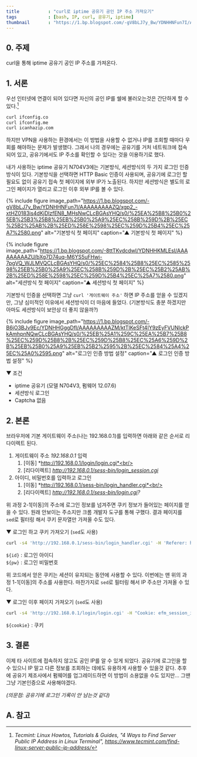 ```yaml
---
title           : "curl로 iptime 공유기 공인 IP 주소 가져오기"
tags            : [bash, IP, curl, 공유기, iptime]
thumbnail       : "https://1.bp.blogspot.com/-gV8bLJ7y_Bw/YDNHHNFun7I/AAAAAAAAAZQ/xgp2_-xtHZ0183is4dKjDlzfEN8_MHsNwCLcBGAsYHQ/s0/%25EA%25B8%25B0%25EB%25B3%25B8%25EB%25B0%25A9%25EC%258B%259D%2B%25EC%25B2%25AB%2B%25ED%258E%2598%25EC%259D%25B4%25EC%25A7%2580.png"
---
```

## 0. 주제
curl을 통해 iptime 공유기 공인 IP 주소를 가져온다.

## 1. 서론
우선 인터넷에 연결이 되어 있다면 자신의 공인 IP를 쉘에 불러오는것은 간단하게 할 수 있다.[^IP-addr]

```bash
curl ifconfig.co
curl ifconfig.me
curl icanhazip.com
```

하지만 VPN을 사용하는 환경에서는 이 방법을 사용할 수 없거나 IP를 조회할 때마다 우회를 해야하는 문제가 발생했다. 그래서 나의 경우에는 공유기를 거처 네트워크에 접속되어 있고, 공유기에서도 IP 주소를 확인할 수 있다는 것을 이용하기로 했다.

 내가 사용하는 iptime 공유기 N704V3에는 기본방식, 세션방식의 두 가지 로그인 인증 방식이 있다. 기본방식을 선택하면 HTTP Basic 인증이 사용되며, 공유기에 로그인 할 필요도 없이 공유기 접속 첫 페이지에 외부 IP가 노출된다. 하지만 세션방식은 별도의 로그인 페이지가 열리고 로그인 이후 외부 IP를 볼 수 있다.

 {% include figure image_path="https://1.bp.blogspot.com/-gV8bLJ7y_Bw/YDNHHNFun7I/AAAAAAAAAZQ/xgp2_-xtHZ0183is4dKjDlzfEN8_MHsNwCLcBGAsYHQ/s0/%25EA%25B8%25B0%25EB%25B3%25B8%25EB%25B0%25A9%25EC%258B%259D%2B%25EC%25B2%25AB%2B%25ED%258E%2598%25EC%259D%25B4%25EC%25A7%2580.png" alt="기본방식 첫 페이지" caption="▲ 기본방식 첫 페이지" %}

 {% include figure image_path="https://1.bp.blogspot.com/-8ttTKvdcdwI/YDNHHKMLEsI/AAAAAAAAAZU/bXg7D74uq-M6YS5uFHwi-7pgVQ_WJLMVQCLcBGAsYHQ/s0/%25EC%2584%25B8%25EC%2585%2598%25EB%25B0%25A9%25EC%258B%259D%2B%25EC%25B2%25AB%2B%25ED%258E%2598%25EC%259D%25B4%25EC%25A7%2580.png" alt="세션방식 첫 페이지" caption="▲ 세션방식 첫 페이지" %}

기본방식 인증을 선택하면 그냥 `curl '게이트웨이 주소'` 하면 IP 주소를 얻을 수 있겠지만, 그냥 심미적인 이유에서 세션방식이 더 마음에 들었다. (기본방식도 충분 하겠지만 아마도 세션방식이 보안상 더 좋지 않을까?)

 {% include figure image_path="https://1.bp.blogspot.com/-B6jO3BJv9Ec/YDNHHGggDfI/AAAAAAAAAZM/ktTIKeSFt4IY9zEyFVUNIckPkAmhpnNQwCLcBGAsYHQ/s0/%25EB%25A1%259C%25EA%25B7%25B8%25EC%259D%25B8%2B%25EC%259D%25B8%25EC%25A6%259D%2B%25EB%25B0%25A9%25EB%25B2%2595%2B%25EC%2584%25A4%25EC%25A0%2595.png" alt="로그인 인증 방법 설정" caption="▲ 로그인 인증 방법 설정" %}

▼ 조건
* iptime 공유기 (모델 N704V3, 펌웨어 12.07.6)
* 세션방식 로그인
* Captcha 없음

## 2. 본론
브라우저에 기본 게이트웨이 주소(나는 192.168.0.1)를 입력하면 아래와 같은 순서로 리다이렉트 된다.

1. 게이트웨이 주소 *192.168.0.1* 입력<br/>
   1) [이동] *http://192.168.0.1/login/login.cgi*<br/>
   2) [리다이렉트] *http://192.168.0.1/sess-bin/login_session.cgi*
2. 아이디, 비밀번호를 입력하고 로그인<br/>
   1) [이동] *http://192.168.0.1/sess-bin/login_handler.cgi*<br/>
   2) [리다이렉트] *http://192.168.0.1/sess-bin/login.cgi?*

위 과정 2-1[이동]의 주소에 로그인 정보를 넘겨주면 쿠키 정보가 들어있는 페이지를 얻을 수 있다. 원래 안보이는 주소지만 크롬 개발자 도구를 통해 구했다. 결과 페이지를 `sed`로 필터링 해서 쿠키 문자열만 가져올 수도 있다.

▼ 로그인 하고 쿠키 가져오기 (`sed`도 사용)
```bash
curl -s4 'http://192.168.0.1/sess-bin/login_handler.cgi' -H 'Referer: http://192.168.0.1' --data-urlencode 'username=${id}' --data-urlencode '$passwd={pw}' | sed -En "s/^setCookie\('(.*)'\);/\1/p")
```
`${id}` : 로그인 아이디<br/>
`${pw}` : 로그인 비밀번호<br/>

위 코드에서 얻은 쿠키는 세션이 유지되는 동안에 사용할 수 있다. 이번에는 맨 위의 과정 1-1[이동]의 주소를 사용한다. 마찬가지로 `sed`로 필터링 해서 IP 주소만 가져올 수 있다.

▼ 로그인 이후 페이지 가져오기 (`sed`도 사용)
```bash
curl -s4 'http://192.168.0.1/login/login.cgi' -H "Cookie: efm_session_id=${cookie}" | sed -En "s,.*동적 IP - 연결됨 - (.*).*,\1,p"
```
`${cookie}` : 쿠키<br/>

## 3. 결론
이제 타 사이트에 접속하지 않고도 공인 IP를 알 수 있게 되었다. 공유기에 로그인을 할 수 있으니 IP 말고 다른 정보를 조회하는 데에도 유용하게 사용할 수 있을것 같다. 추후에 공유기 제조사에서 펌웨어를 업그레이드하면 이 방법이 소용없을 수도 있지만... 그땐 그냥 기본인증으로 사용해야겠다.

*(의문점: 공유기에 로그인 기록이 안 남는것 같다)*

## A. 참고
[^IP-addr]: *Tecmint: Linux Howtos, Tutorials & Guides, "4 Ways to Find Server Public IP Address in Linux Terminal", <https://www.tecmint.com/find-linux-server-public-ip-address/>*
